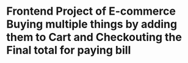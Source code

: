 # Frontend Project of E-commerce Buying multiple things by adding them to Cart and Checkouting the Final total for paying bill